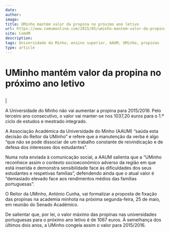 ```yaml
---
date: 
author: 
image: 
title: UMinho mantém valor da propina no próximo ano letivo
url: https://www.comumonline.com/2015/05/uminho-mantem-valor-da-propina-no-proximo-ano-letivo/
site: ComUM
description: 
tags: Universidade do Minho, ensino superior, AAUM, UMinho, propinas
type: article
---
```



# UMinho mantém valor da propina no próximo ano letivo

## 

| 

A Universidade do Minho não vai aumentar a propina para 2015/2016. Pelo terceiro ano consecutivo, o valor vai manter-se nos 1037,20 euros para o 1.º ciclo de estudos e mestrado integrado.

A Associação Académica da Universidade do Minho (AAUM) “saúda esta decisão do Reitor da UMinho” e refere que a manutenção da verba é algo “que não se pode dissociar de um trabalho constante de reivindicação e de defesa dos interesses dos estudantes”.

Numa nota enviada à comunicação social, a AAUM salienta que a “UMinho reconhece assim o contexto socioeconómico adverso da região em que está inserida e demonstra sensibilidade face às dificuldades dos seus estudantes e respetivas famílias”, defendendo ainda que o atual valor é “demasiado elevado face aos rendimentos médios das famílias portuguesas”.

O Reitor da UMinho, António Cunha, vai formalizar a proposta de fixação das propinas na academia minhota na próxima segunda-feira, 25 de maio, em reunião do Senado Académico.

De salientar que, por lei, o valor máximo das propinas nas universidades portuguesas para o próximo ano letivo é de 1067 euros. À semelhança dos últimos dois anos, a UMinho congela assim o valor para 2015/2016.
